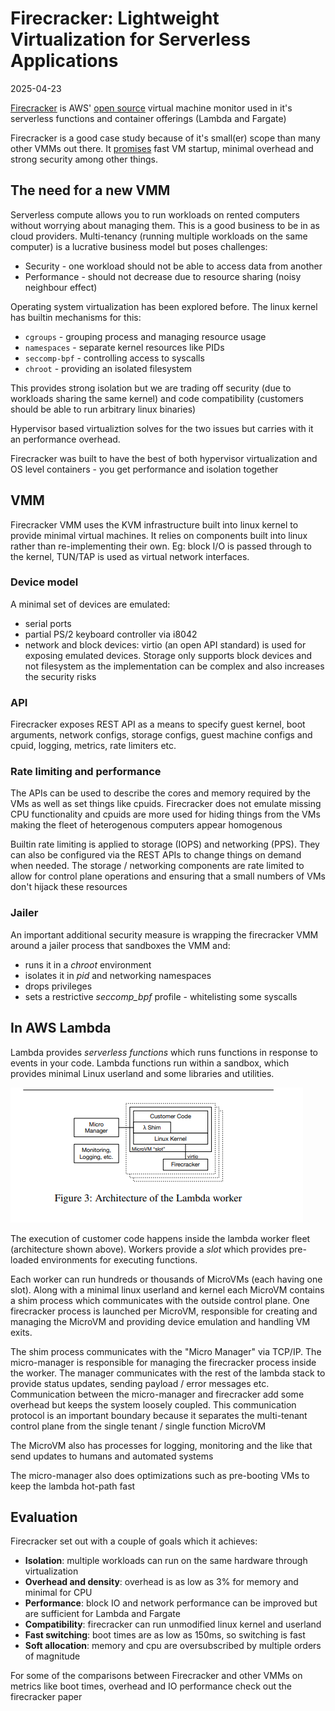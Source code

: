 # Firecracker: Lightweight Virtualization for Serverless Applications

2025-04-23

[Firecracker](https://www.usenix.org/system/files/nsdi20-paper-agache.pdf) is
AWS' [open source](https://firecracker-microvm.github.io/) virtual machine
monitor used in it's serverless functions and container offerings (Lambda and
Fargate)

Firecracker is a good case study because of it's small(er) scope than many other
VMMs out there. It
[promises](https://github.com/firecracker-microvm/firecracker/blob/main/SPECIFICATION.md)
fast VM startup, minimal overhead and strong security among other things.

## The need for a new VMM

Serverless compute allows you to run workloads on rented computers without
worrying about managing them. This is a good business to be in as cloud
providers. Multi-tenancy (running multiple workloads on the same computer) is a
lucrative business model but poses challenges:

- Security - one workload should not be able to access data from another
- Performance - should not decrease due to resource sharing (noisy neighbour
  effect)

Operating system virtualization has been explored before. The linux kernel has
builtin mechanisms for this:

- `cgroups` - grouping process and managing resource usage
- `namespaces` - separate kernel resources like PIDs
- `seccomp-bpf` - controlling access to syscalls
- `chroot` - providing an isolated filesystem

This provides strong isolation but we are trading off security (due to workloads
sharing the same kernel) and code compatibility (customers should be able to run
arbitrary linux binaries)

Hypervisor based virtualiztion solves for the two issues but carries with it an
performance overhead.

Firecracker was built to have the best of both hypervisor virtualization and OS
level containers - you get performance and isolation together

## VMM

Firecracker VMM uses the KVM infrastructure built into linux kernel to provide
minimal virtual machines. It relies on components built into linux rather than
re-implementing their own. Eg: block I/O is passed through to the kernel,
TUN/TAP is used as virtual network interfaces.

### Device model

A minimal set of devices are emulated:

- serial ports
- partial PS/2 keyboard controller via i8042
- network and block devices: virtio (an open API standard) is used for exposing
  emulated devices. Storage only supports block devices and not filesystem as
  the implementation can be complex and also increases the security risks

### API

Firecracker exposes REST API as a means to specify guest kernel, boot arguments,
network configs, storage configs, guest machine configs and cpuid, logging,
metrics, rate limiters etc.

### Rate limiting and performance

The APIs can be used to describe the cores and memory required by the VMs as
well as set things like cpuids. Firecracker does not emulate missing CPU
functionality and cpuids are more used for hiding things from the VMs making the
fleet of heterogenous computers appear homogenous

Builtin rate limiting is applied to storage (IOPS) and networking (PPS). They
can also be configured via the REST APIs to change things on demand when needed.
The storage / networking components are rate limited to allow for control plane
operations and ensuring that a small numbers of VMs don't hijack these resources

### Jailer

An important additional security measure is wrapping the firecracker VMM around
a jailer process that sandboxes the VMM and:

- runs it in a _chroot_ environment
- isolates it in _pid_ and networking namespaces
- drops privileges
- sets a restrictive _seccomp\_bpf_ profile - whitelisting some syscalls

## In AWS Lambda

Lambda provides _serverless functions_ which runs functions in response to
events in your code. Lambda functions run within a sandbox, which provides
minimal Linux userland and some libraries and utilities.

![worker](../public/images/lambda_worker.png)

The execution of customer code happens inside the lambda worker fleet
(architecture shown above). Workers provide a _slot_ which provides pre-loaded
environments for executing functions.

Each worker can run hundreds or thousands of MicroVMs (each having one slot).
Along with a minimal linux userland and kernel each MicroVM contains a shim
process which communicates with the outside control plane. One firecracker
process is launched per MicroVM, responsible for creating and managing the
MicroVM and providing device emulation and handling VM exits.

The shim process communicates with the "Micro Manager" via TCP/IP. The
micro-manager is responsible for managing the firecracker process inside the
worker. The manager communicates with the rest of the lambda stack to provide
status updates, sending payload / error messages etc. Communication between the
micro-manager and firecracker add some overhead but keeps the system loosely
coupled. This communication protocol is an important boundary because it
separates the multi-tenant control plane from the single tenant / single
function MicroVM

The MicroVM also has processes for logging, monitoring and the like that send
updates to humans and automated systems

The micro-manager also does optimizations such as pre-booting VMs to keep the
lambda hot-path fast

## Evaluation

Firecracker set out with a couple of goals which it achieves:

- __Isolation__: multiple workloads can run on the same hardware through
  virtualization
- __Overhead and density__: overhead is as low as 3% for memory and minimal for CPU
- __Performance__: block IO and network performance can be improved but are
  sufficient for Lambda and Fargate
- __Compatibility__: firecracker can run unmodified linux kernel and userland
- __Fast switching__: boot times are as low as 150ms, so switching is fast
- __Soft allocation__: memory and cpu are oversubscribed by multiple orders of
  magnitude

For some of the comparisons between Firecracker and other VMMs on metrics like
boot times, overhead and IO performance check out the firecracker paper


